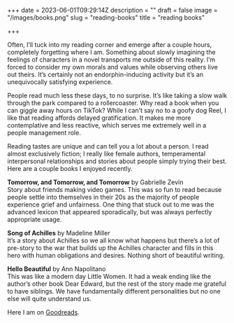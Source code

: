 +++
date = 2023-06-01T09:29:14Z
description = ""
draft = false
image = "/images/books.png"
slug = "reading-books"
title = "reading books"

+++

Often, I’ll tuck into my reading corner and emerge after a couple hours, completely forgetting where I am. Something about slowly imagining the feelings of characters in a novel transports me outside of this reality. I’m forced to consider my own morals and values while observing others live out theirs. It’s certainly not an endorphin-inducing activity but it’s an unequivocally satisfying experience.

People read much less these days, to no surprise. It’s like taking a slow walk through the park compared to a rollercoaster. Why read a book when you can giggle away hours on TikTok? While I can’t say no to a goofy dog Reel, I like that reading affords delayed gratification. It makes me more contemplative and less reactive, which serves me extremely well in a people management role.

Reading tastes are unique and can tell you a lot about a person. I read almost exclusively fiction; I really like female authors, temperamental interpersonal relationships and stories about people simply trying their best. Here are a couple books I enjoyed recently.

**Tomorrow, and Tomorrow, and Tomorrow** by Gabrielle Zevin<br>
Story about friends making video games. This was so fun to read because people settle into themselves in their 20s as the majority of people experience grief and unfairness. One thing that stuck out to me was the advanced lexicon that appeared sporadically, but was always perfectly appropriate usage.

**Song of Achilles** by Madeline Miller<br>
It’s a story about Achilles so we all know what happens but there’s a lot of pre-story to the war that builds up the Achilles character and fills in this hero with human obligations and desires. Nothing short of beautiful writing.

**Hello Beautiful** by Ann Napolitano<br>
This was like a modern day Little Women. It had a weak ending like the author’s other book Dear Edward, but the rest of the story made me grateful to have siblings. We have fundamentally different personalities but no one else will quite understand us.

Here I am on [Goodreads](https://www.goodreads.com/user/show/67176822-melissa-huang).
